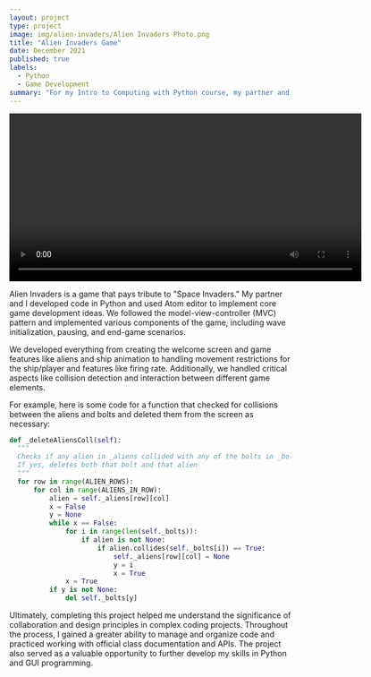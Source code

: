 ```yaml
---
layout: project
type: project
image: img/alien-invaders/Alien Invaders Photo.png
title: "Alien Invaders Game"
date: December 2021
published: true
labels:
  - Python
  - Game Development
summary: "For my Intro to Computing with Python course, my partner and I developed code in Python to create a game similar to the classic game 'Space Invaders.'"
---
```


<video width="630" height="300" src="https://user-images.githubusercontent.com/126239/151127893-5c98ba8d-c431-4a25-bb1f-e0b33645a2b6.mp4"></video>


Alien Invaders is a game that pays tribute to "Space Invaders." My partner and I developed code in Python and used Atom editor to implement core game development ideas. We followed the model-view-controller (MVC) pattern and implemented various components of the game, including wave initialization, pausing, and end-game scenarios. 

We developed everything from creating the welcome screen and game features like aliens and ship animation to handling movement restrictions for the ship/player and features like firing rate. Additionally, we handled critical aspects like collision detection and interaction between different game elements. 

For example, here is some code for a function that checked for collisions between the aliens and bolts and deleted them from the screen as necessary:

```python
def _deleteAliensColl(self):
  """
  Checks if any alien in _aliens collided with any of the bolts in _bolts
  If yes, deletes both that bolt and that alien
  """
  for row in range(ALIEN_ROWS):
      for col in range(ALIENS_IN_ROW):
          alien = self._aliens[row][col]
          x = False
          y = None
          while x == False:
              for i in range(len(self._bolts)):
                  if alien is not None:
                      if alien.collides(self._bolts[i]) == True:
                          self._aliens[row][col] = None
                          y = i
                          x = True
              x = True
          if y is not None:
              del self._bolts[y]
```

Ultimately, completing this project helped me understand the significance of collaboration and design principles in complex coding projects. Throughout the process, I gained a greater ability to manage and organize code and practiced working with official class documentation and APIs. The project also served as a valuable opportunity to further develop my skills in Python and GUI programming. 
